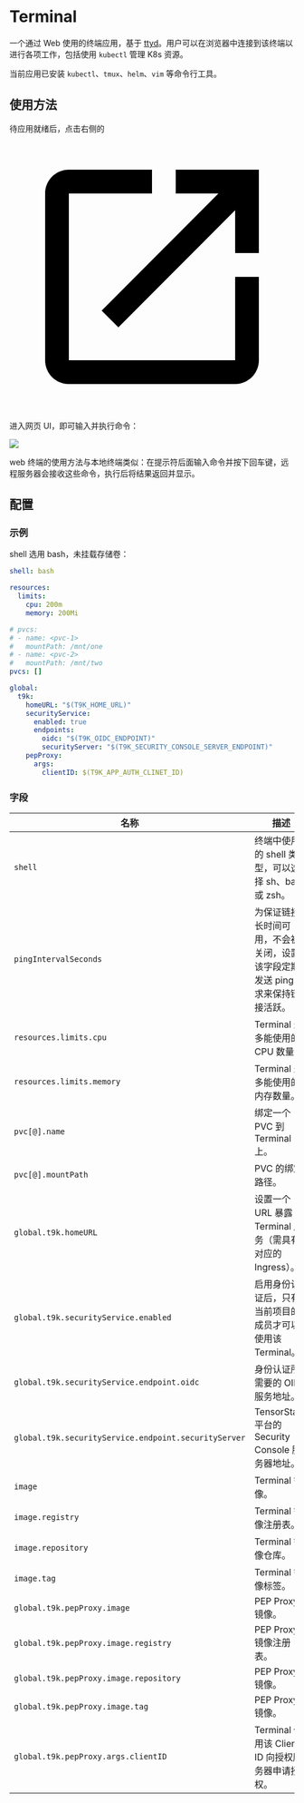 # Terminal

一个通过 Web 使用的终端应用，基于 [ttyd](https://github.com/tsl0922/ttyd)。用户可以在浏览器中连接到该终端以进行各项工作，包括使用 `kubectl` 管理 K8s 资源。

当前应用已安装 `kubectl`、`tmux`、`helm`、`vim` 等命令行工具。

## 使用方法

待应用就绪后，点击右侧的 <svg class="MuiSvgIcon-root MuiSvgIcon-colorPrimary MuiSvgIcon-fontSizeMedium css-jxtyyz" focusable="false" aria-hidden="true" viewBox="0 0 24 24" data-testid="OpenInNewIcon"><path d="M19 19H5V5h7V3H5c-1.11 0-2 .9-2 2v14c0 1.1.89 2 2 2h14c1.1 0 2-.9 2-2v-7h-2zM14 3v2h3.59l-9.83 9.83 1.41 1.41L19 6.41V10h2V3z"></path></svg> 进入网页 UI，即可输入并执行命令：

![](https://s2.loli.net/2024/08/23/e7H35PuTDZgYic1.png)

web 终端的使用方法与本地终端类似：在提示符后面输入命令并按下回车键，远程服务器会接收这些命令，执行后将结果返回并显示。

## 配置

### 示例

shell 选用 bash，未挂载存储卷：

```yaml
shell: bash

resources:
  limits:
    cpu: 200m
    memory: 200Mi

# pvcs:
# - name: <pvc-1>
#   mountPath: /mnt/one
# - name: <pvc-2>
#   mountPath: /mnt/two
pvcs: []

global:
  t9k:
    homeURL: "$(T9K_HOME_URL)"
    securityService:
      enabled: true
      endpoints:
        oidc: "$(T9K_OIDC_ENDPOINT)"
        securityServer: "$(T9K_SECURITY_CONSOLE_SERVER_ENDPOINT)"
    pepProxy:
      args:
        clientID: $(T9K_APP_AUTH_CLINET_ID)
```

### 字段

| 名称                                                 | 描述                                                                           | 值                                        |
| ---------------------------------------------------- | ------------------------------------------------------------------------------ | ----------------------------------------- |
| `shell`                                              | 终端中使用的 shell 类型，可以选择 sh、bash 或 zsh。                            | `bash`                                    |
| `pingIntervalSeconds`                                | 为保证链接长时间可用，不会被关闭，设置该字段定期发送 ping 请求来保持链接活跃。 | `30`                                      |
| `resources.limits.cpu`                               | Terminal 最多能使用的 CPU 数量。                                               | `200m`                                    |
| `resources.limits.memory`                            | Terminal 最多能使用的内存数量。                                                | `200Mi`                                   |
| `pvc[@].name`                                        | 绑定一个 PVC 到 Terminal 上。                                                  | `""`                                      |
| `pvc[@].mountPath`                                   | PVC 的绑定路径。                                                               | `""`                                      |
| `global.t9k.homeURL`                                 | 设置一个 URL 暴露 Terminal 服务（需具有对应的 Ingress）。                      | `$(T9K_HOME_URL)`                         |
| `global.t9k.securityService.enabled`                 | 启用身份认证后，只有当前项目的成员才可以使用该 Terminal。                      | `true`                                    |
| `global.t9k.securityService.endpoint.oidc`           | 身份认证所需要的 OIDC 服务地址。                                               | `$(T9K_OIDC_ENDPOINT)`                    |
| `global.t9k.securityService.endpoint.securityServer` | TensorStack 平台的 Security Console 服务器地址。                               | `$(T9K_SECURITY_CONSOLE_SERVER_ENDPOINT)` |
| `image`                                              | Terminal 镜像。                                                                |                                           |
| `image.registry`                                     | Terminal 镜像注册表。                                                          | `docker.io`                               |
| `image.repository`                                   | Terminal 镜像仓库。                                                            | `t9kpublic/terminal`                      |
| `image.tag`                                          | Terminal 镜像标签。                                                            | `240819`                                  |
| `global.t9k.pepProxy.image`                          | PEP Proxy 镜像。                                                               |                                           |
| `global.t9k.pepProxy.image.registry`                 | PEP Proxy 镜像注册表。                                                         | `docker.io`                               |
| `global.t9k.pepProxy.image.repository`               | PEP Proxy 镜像。                                                               | `t9kpublic/pep-proxy`                     |
| `global.t9k.pepProxy.image.tag`                      | PEP Proxy 镜像。                                                               | `1.0.12`                                  |
| `global.t9k.pepProxy.args.clientID`                  | Terminal 使用该 Client ID 向授权服务器申请授权。                               | `$(T9K_APP_AUTH_CLINET_ID)`               |

